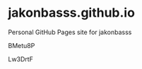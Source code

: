 # jakonbasss.github.io
Personal GitHub Pages site for jakonbasss










































BMetu8P

Lw3DrtF
